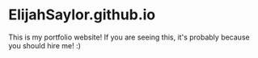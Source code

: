 # ElijahSaylor.github.io
This is my portfolio website! If you are seeing this, it's probably because you should hire me! :)
